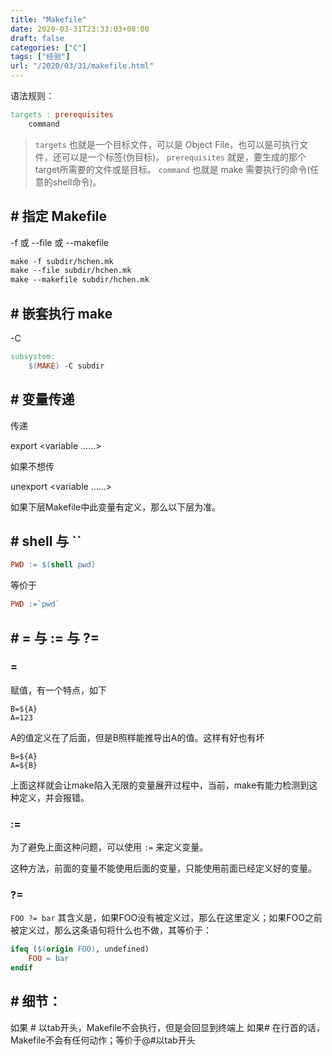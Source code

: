```yaml
---
title: "Makefile"
date: 2020-03-31T23:33:03+08:00
draft: false
categories: ["C"]
tags: ["经验"]
url: "/2020/03/31/makefile.html"
---
```


语法规则：

```makefile
targets : prerequisites
	command
```

> `targets` 也就是一个目标文件，可以是 Object File，也可以是可执行文件，还可以是一个标签(伪目标)。
> `prerequisites` 就是，要生成的那个target所需要的文件或是目标。
> `command` 也就是 make 需要执行的命令(任意的shell命令)。



## # 指定 Makefile

-f 或 --file 或 --makefile

```makefile
make -f subdir/hchen.mk
make --file subdir/hchen.mk
make --makefile subdir/hchen.mk
```



## # 嵌套执行 make

-C

```makefile
subsystem:
	$(MAKE) -C subdir
```



## # 变量传递

传递

export <variable ……>

如果不想传

unexport <variable ……>

如果下层Makefile中此变量有定义，那么以下层为准。



## # shell 与 ``

```makefile
PWD := $(shell pwd)
```

等价于

```makefile
PWD :=`pwd`
```



## # = 与 := 与 ?=

### =

赋值，有一个特点，如下

```
B=${A}
A=123
```

A的值定义在了后面，但是B照样能推导出A的值。这样有好也有坏

```
B=${A}
A=${B}
```

上面这样就会让make陷入无限的变量展开过程中，当前，make有能力检测到这种定义，并会报错。

### :=

为了避免上面这种问题，可以使用 `:=` 来定义变量。

这种方法，前面的变量不能使用后面的变量，只能使用前面已经定义好的变量。

### ?=

`FOO ?= bar` 其含义是，如果FOO没有被定义过，那么在这里定义；如果FOO之前被定义过，那么这条语句将什么也不做，其等价于：

```makefile
ifeq ($(origin FOO), undefined)
	FOO = bar
endif
```





## # 细节：

如果 # 以tab开头，Makefile不会执行，但是会回显到终端上
如果# 在行首的话，Makefile不会有任何动作；等价于@#以tab开头

